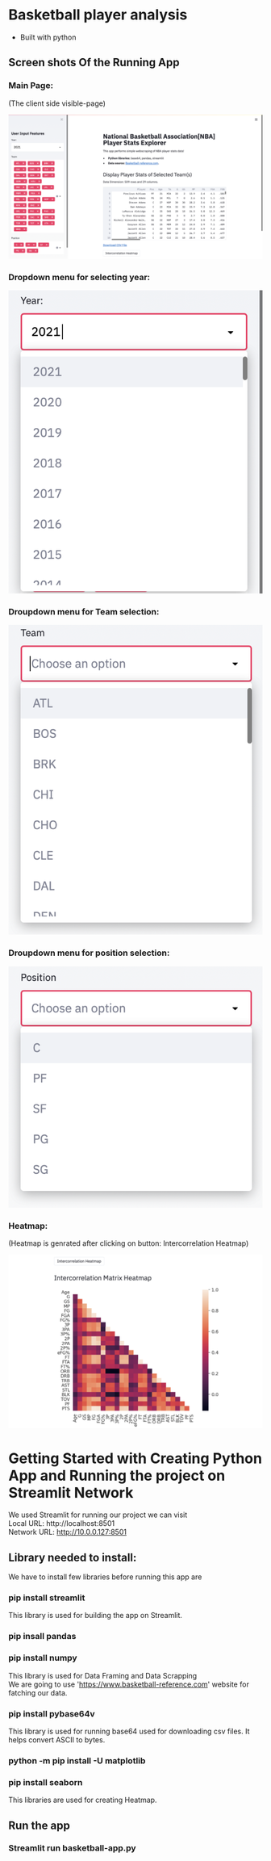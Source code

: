 # Basketball player analysis 

- Built with python

## Screen shots Of the Running App

### Main Page:

(The client side visible-page)

![abc](Images/abc.png)

### Dropdown menu for selecting year:

![bce](Images/bcd.png)

### Droupdown menu for Team selection:

![cde](Images/cde.png)

### Droupdown menu for position selection:

![def](Images/def.png)

### Heatmap:

(Heatmap is genrated after clicking on button: Intercorrelation Heatmap)

![efg](Images/efg.png)

# Getting Started with Creating Python App and Running the project on Streamlit Network

We used Streamlit for running our project we can visit \
Local URL: http://localhost:8501 \
Network URL: http://10.0.0.127:8501

## Library needed to install:

We have to install few libraries before running this app are

### pip install streamlit

This library is used for building the app on Streamlit.

### pip insall pandas
### pip install numpy

This library is used for Data Framing and Data Scrapping \
We are going to use 'https://www.basketball-reference.com' website for fatching our data. 

### pip install pybase64v

This library is used for running base64 used for downloading csv files. It helps convert ASCII to bytes. 

### python -m pip install -U matplotlib
### pip install seaborn

This libraries are used for creating Heatmap.

## Run the app
### Streamlit run basketball-app.py 

